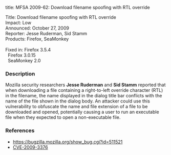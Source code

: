title: MFSA 2009-62: Download filename spoofing with RTL override

<p>
<span class="label">Title:</span>      Download filename spoofing with RTL override<br/>
<span class="label">Impact:</span>     Low<br/>
<span class="label">Announced:</span>  October 27, 2009<br/>
<span class="label">Reporter:</span>   Jesse Ruderman, Sid Stamm<br/>
<span class="label">Products:</span>   Firefox, SeaMonkey<br/>
<br/>
<span class="label">Fixed in:</span>   Firefox 3.5.4<br/>
<span class="label">&#160;</span>      Firefox 3.0.15<br/>
<span class="label">&#160;</span>      SeaMonkey 2.0<br/>
</p>


<h3>Description</h3>

<p>Mozilla security researchers <strong>Jesse Ruderman</strong>
and <strong>Sid Stamm</strong> reported that when downloading a file
containing a right-to-left override character (RTL) in the filename,
the name displayed in the dialog title bar conflicts with the name of
the file shown in the dialog body.  An attacker could use this
vulnerability to obfuscate the name and file extension of a file to be
downloaded and opened, potentially causing a user to run an executable
file when they expected to open a non-executable file.</p>

<h3>References</h3>

<ul>
  <li><a href="https://bugzilla.mozilla.org/show_bug.cgi?id=511521">https://bugzilla.mozilla.org/show_bug.cgi?id=511521</a></li>
  <li><a class="ex-ref" href="http://cve.mitre.org/cgi-bin/cvename.cgi?name=CVE-2009-3376">CVE-2009-3376</a></li>
</ul>




